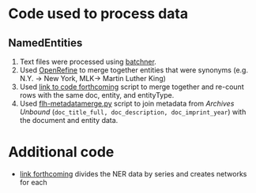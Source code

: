 # Code used to process data

## NamedEntities
1. Text files were processed using [batchner](https://github.com/brandontlocke/batchner/blob/master/README.md).
2. Used [OpenRefine](http://openrefine.org/) to merge together entities that were synonyms (e.g. N.Y. -> New York, MLK-> Martin Luther King)
3. Used [link to code forthcoming]() script to merge together and re-count rows with the same doc, entity, and entityType.
4. Used [flh-metadatamerge.py](https://github.com/FannieLouHamerPapers/code/blob/master/flh-metadatamerge.py) script to join metadata from *Archives Unbound* (`doc_title_full, doc_description, doc_imprint_year`) with the document and entity data.

# Additional code
* [link forthcoming]() divides the NER data by series and creates networks for each
